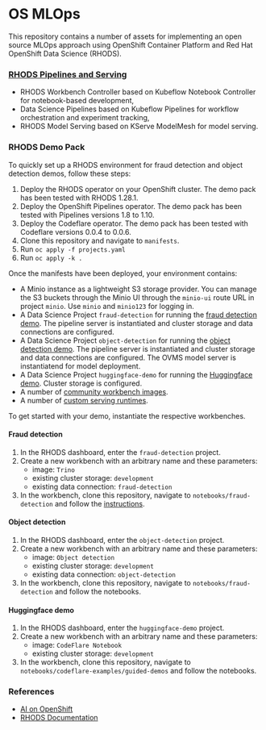 # OS MLOps

This repository contains a number of assets for implementing an open source MLOps approach using OpenShift Container Platform and Red Hat OpenShift Data Science (RHODS).

### [RHODS Pipelines and Serving](odh-kfp-modelmesh.md)

- RHODS Workbench Controller based on Kubeflow Notebook Controller for notebook-based development,
- Data Science Pipelines based on Kubeflow Pipelines for workflow orchestration and experiment tracking,
- RHODS Model Serving based on KServe ModelMesh for model serving.

### RHODS Demo Pack

To quickly set up a RHODS environment for fraud detection and object detection demos, follow these steps:
1. Deploy the RHODS operator on your OpenShift cluster. The demo pack has been tested with RHODS 1.28.1.
2. Deploy the OpenShift Pipelines operator. The demo pack has been tested with Pipelines versions 1.8 to 1.10.
3. Deploy the Codeflare operator. The demo pack has been tested with Codeflare versions 0.0.4 to 0.0.6.
4. Clone this repository and navigate to `manifests`.
5. Run `oc apply -f projects.yaml`
6. Run `oc apply -k .`

Once the manifests have been deployed, your environment contains:
- A Minio instance as a lightweight S3 storage provider. You can manage the S3 buckets through the Minio UI through the `minio-ui` route URL in project `minio`. Use `minio` and `minio123` for logging in.
- A Data Science Project `fraud-detection` for running the [fraud detection demo](notebooks/fraud-detection/instructions.md). The pipeline server is instantiated and cluster storage and data connections are configured.
- A Data Science Project `object-detection` for running the [object detection demo](notebooks/object-detection-example). The pipeline server is instantiated and cluster storage and data connections are configured. The OVMS model server is instantiatend for model deployment.
- A Data Science Project `huggingface-demo` for running the [Huggingface demo](notebooks/codeflare-examples/guided-demos). Cluster storage is configured.
- A number of [community workbench images](manifests/odh/custom-notebooks.yaml).
- A number of [custom serving runtimes](manifests/odh/modelmesh/custom-serving-runtimes.yaml).

To get started with your demo, instantiate the respective workbenches.

#### Fraud detection

1. In the RHODS dashboard, enter the `fraud-detection` project.
2. Create a new workbench with an arbitrary name and these parameters:
    - image: `Trino`
    - existing cluster storage: `development`
    - existing data connection: `fraud-detection`
3. In the workbench, clone this repository, navigate to `notebooks/fraud-detection` and follow the [instructions](notebooks/fraud-detection/instructions.md).

#### Object detection

1. In the RHODS dashboard, enter the `object-detection` project.
2. Create a new workbench with an arbitrary name and these parameters:
    - image: `Object detection`
    - existing cluster storage: `development`
    - existing data connection: `object-detection`
3. In the workbench, clone this repository, navigate to `notebooks/fraud-detection` and follow the notebooks.

#### Huggingface demo

1. In the RHODS dashboard, enter the `huggingface-demo` project.
2. Create a new workbench with an arbitrary name and these parameters:
    - image: `CodeFlare Notebook`
    - existing cluster storage: `development`
3. In the workbench, clone this repository, navigate to `notebooks/codeflare-examples/guided-demos` and follow the notebooks.

### References

- [AI on OpenShift](https://ai-on-openshift.io/)
- [RHODS Documentation](https://access.redhat.com/documentation/en-us/red_hat_openshift_data_science_self-managed)